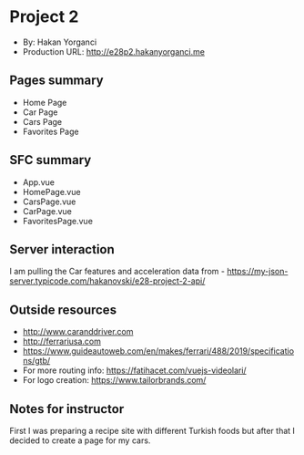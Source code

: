 # Project 2
+ By: Hakan Yorganci
+ Production URL: <http://e28p2.hakanyorganci.me>

## Pages summary
- Home Page
- Car Page
- Cars Page
- Favorites Page

## SFC summary
- App.vue
- HomePage.vue
- CarsPage.vue
- CarPage.vue
- FavoritesPage.vue
  
## Server interaction
I am pulling the Car features and acceleration data from - https://my-json-server.typicode.com/hakanovski/e28-project-2-api/

## Outside resources
- http://www.caranddriver.com
- http://ferrariusa.com
- https://www.guideautoweb.com/en/makes/ferrari/488/2019/specifications/gtb/
- For more routing info: https://fatihacet.com/vuejs-videolari/
-  For logo creation: https://www.tailorbrands.com/

## Notes for instructor
First I was preparing a recipe site with different Turkish foods but after that I decided to create a page for my cars.